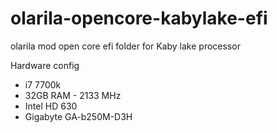 # olarila-opencore-kabylake-efi
olarila mod open core efi folder for Kaby lake processor

Hardware config
+ i7 7700k
+ 32GB RAM - 2133 MHz
+ Intel HD 630
+ Gigabyte GA-b250M-D3H

